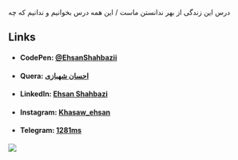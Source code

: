 درس این زندگی از بهر ندانستن ماست / این همه درس بخوانیم و ندانیم که چه
## Links
- #### CodePen: [@EhsanShahbazii](https://codepen.io/ehsanshahbazii)
- #### Quera: [احسان شهبازی](https://quera.org/profile/Ehsan_Shahbazi)
- #### LinkedIn: [Ehsan Shahbazi](https://www.linkedin.com/in/ehsan-shahbazi-848206225)
- #### Instagram: [Khasaw_ehsan](https://www.instagram.com/khasaw_ehsan)
- #### Telegram: [1281ms](https://t.me/Shahbazi_Ehsan)

![](https://komarev.com/ghpvc/?username=EhsanShahbazii&color=brightgreen&label=PROFILE+VIEWS)
